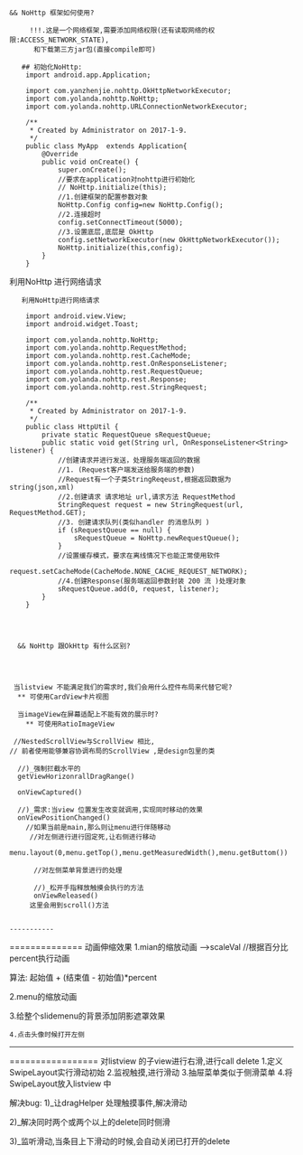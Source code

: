 

    && NoHttp 框架如何使用?
         
         !!!.这是一个网络框架,需要添加网络权限(还有读取网络的权限:ACCESS_NETWORK_STATE),
          和下载第三方jar包(直接compile即可)
          	  
       ## 初始化NoHttp:
        import android.app.Application;

        import com.yanzhenjie.nohttp.OkHttpNetworkExecutor;
        import com.yolanda.nohttp.NoHttp;
        import com.yolanda.nohttp.URLConnectionNetworkExecutor;

        /**
         * Created by Administrator on 2017-1-9.
         */
        public class MyApp  extends Application{
            @Override
            public void onCreate() {
                super.onCreate();
                //要求在application对nohttp进行初始化
                // NoHttp.initialize(this);
                //1.创建框架的配置参数对象
                NoHttp.Config config=new NoHttp.Config();
                //2.连接超时
                config.setConnectTimeout(5000);
                //3.设置底层,底层是 OkHttp
                config.setNetworkExecutor(new OkHttpNetworkExecutor());
                NoHttp.initialize(this,config);
            }
        }

利用NoHttp 进行网络请求


       利用NoHttp进行网络请求
       
        import android.view.View;
        import android.widget.Toast;

        import com.yolanda.nohttp.NoHttp;
        import com.yolanda.nohttp.RequestMethod;
        import com.yolanda.nohttp.rest.CacheMode;
        import com.yolanda.nohttp.rest.OnResponseListener;
        import com.yolanda.nohttp.rest.RequestQueue;
        import com.yolanda.nohttp.rest.Response;
        import com.yolanda.nohttp.rest.StringRequest;

        /**
         * Created by Administrator on 2017-1-9.
         */
        public class HttpUtil {
            private static RequestQueue sRequestQueue;
            public static void get(String url, OnResponseListener<String> listener) {
                //创建请求并进行发送，处理服务端返回的数据
                //1. (Request客户端发送给服务端的参数)
                //Request有一个子类StringReqeust,根据返回数据为string(json,xml)
                //2.创建请求 请求地址 url,请求方法 RequestMethod
                StringRequest request = new StringRequest(url, RequestMethod.GET);
                //3. 创建请求队列(类似handler 的消息队列 )
                if (sRequestQueue == null) {
                    sRequestQueue = NoHttp.newRequestQueue();
                }
                //设置缓存模式，要求在离线情况下也能正常使用软件
                request.setCacheMode(CacheMode.NONE_CACHE_REQUEST_NETWORK);
                //4.创建Response(服务端返回参数封装 200 流 )处理对象
                sRequestQueue.add(0, request, listener);
            }
        }

          
      
         
      && NoHttp 跟OkHttp 有什么区别?


     
     
     当listview 不能满足我们的需求时,我们会用什么控件布局来代替它呢?
      ** 可使用CardView卡片视图
      
      当imageView在屏幕适配上不能有效的展示时?
        ** 可使用RatioImageView
       
     //NestedScrollView与ScrollView 相比,
    // 前者使用能够兼容协调布局的ScrollView ,是design包里的类
     
      //)_强制拦截水平的
      getViewHorizonrallDragRange()
      
      onViewCaptured()
      
      //)_需求:当view 位置发生改变就调用,实现同时移动的效果
      onViewPositionChanged()
        //如果当前是main,那么则让menu进行伴随移动
         //对左侧进行进行固定死,让右侧进行移动
         menu.layout(0,menu.getTop(),menu.getMeasuredWidth(),menu.getButtom())
          
          //对左侧菜单背景进行的处理
          
          //)_松开手指释放触摸会执行的方法
          onViewReleased()
      	 这里会用到scroll()方法
         
         
    -----------
  ==============
  动画伸缩效果
  1.mian的缩放动画  -->scaleVal
  //根据百分比percent执行动画
  
  算法: 起始值 + (结束值 - 初始值)*percent 
  
   2.menu的缩放动画
   
   3.给整个slidemenu的背景添加阴影遮罩效果
    
    4.点击头像时候打开左侧
   
   ----------------------
   =================
   对listview 的子view进行右滑,进行call delete
    1.定义SwipeLayout实行滑动初始
    2.监视触摸,进行滑动
    3.抽屉菜单类似于侧滑菜单
    4.将SwipeLayout放入listview 中

解决bug:
1)_让dragHelper 处理触摸事件,解决滑动

2)_解决同时两个或两个以上的delete同时侧滑

3)_监听滑动,当条目上下滑动的时候,会自动关闭已打开的delete

         
         
         
			
